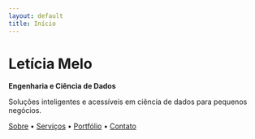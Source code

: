```yaml
---
layout: default
title: Início
---
```


<link rel="stylesheet" href="/assets/css/custom.css">

# Letícia Melo  
**Engenharia e Ciência de Dados**  

Soluções inteligentes e acessíveis em ciência de dados para pequenos negócios.

[Sobre](/about) • [Serviços](/services) • [Portfólio](/portfolio) • [Contato](/contato)

